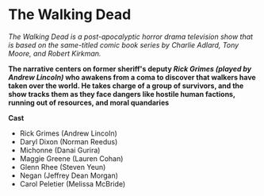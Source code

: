 # The Walking Dead
*The Walking Dead is a post-apocalyptic horror drama television show that is based on the same-titled comic book series by Charlie Adlard, Tony Moore, and Robert Kirkman.*

**The narrative centers on former sheriff's deputy *Rick Grimes (played by Andrew Lincoln)* who awakens from a coma to discover that walkers have taken over the world. He takes charge of a group of survivors, and the show tracks them as they face dangers like hostile human factions, running out of resources, and moral quandaries**

**Cast**
- Rick Grimes (Andrew Lincoln)
- Daryl Dixon (Norman Reedus)
- Michonne (Danai Gurira)
- Maggie Greene (Lauren Cohan)
- Glenn Rhee (Steven Yeun)
- Negan (Jeffrey Dean Morgan)
- Carol Peletier (Melissa McBride)

